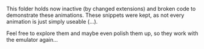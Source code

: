 This folder holds now inactive (by changed extensions) and broken code to demonstrate these animations.
These snippets were kept, as not every animation is just simply useable (...).

Feel free to explore them and maybe even polish them up, so they work with the emulator again...